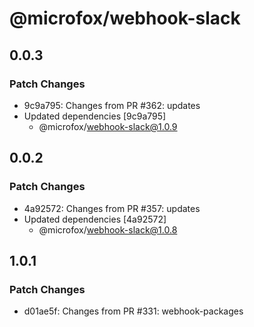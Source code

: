 # @microfox/webhook-slack

## 0.0.3

### Patch Changes

- 9c9a795: Changes from PR #362: updates
- Updated dependencies [9c9a795]
  - @microfox/webhook-slack@1.0.9

## 0.0.2

### Patch Changes

- 4a92572: Changes from PR #357: updates
- Updated dependencies [4a92572]
  - @microfox/webhook-slack@1.0.8

## 1.0.1

### Patch Changes

- d01ae5f: Changes from PR #331: webhook-packages
